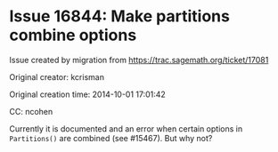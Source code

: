 # Issue 16844: Make partitions combine options

Issue created by migration from https://trac.sagemath.org/ticket/17081

Original creator: kcrisman

Original creation time: 2014-10-01 17:01:42

CC:  ncohen

Currently it is documented and an error when certain options in `Partitions()` are combined (see #15467).  But why not?
